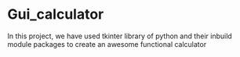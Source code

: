 # Gui_calculator
In this project, we have used tkinter library of python and their inbuild module packages to create an awesome functional calculator 

